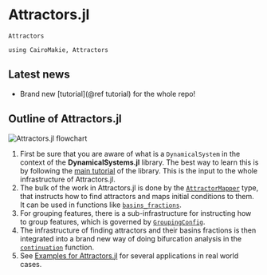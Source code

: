 # Attractors.jl

```@docs
Attractors
```

```@setup MAIN
using CairoMakie, Attractors
```

## Latest news

- Brand new [tutorial](@ref tutorial) for the whole repo!

## Outline of Attractors.jl

![Attractors.jl flowchart](https://github.com/JuliaDynamics/JuliaDynamics/blob/master/videos/attractors/attractorsjl_overview.png?raw=true)


1. First be sure that you are aware of what is a `DynamicalSystem` in the context of the **DynamicalSystems.jl** library. The best way to learn this is by following the [main tutorial](https://juliadynamics.github.io/DynamicalSystemsDocs.jl/dynamicalsystems/dev/tutorial/) of the library. This is the input to the whole infrastructure of Attractors.jl.
2. The bulk of the work in Attractors.jl is done by the [`AttractorMapper`](@ref) type, that instructs how to find attractors and maps initial conditions to them. It can be used in functions like [`basins_fractions`](@ref).
3. For grouping features, there is a sub-infrastructure for instructing how to group features, which is governed by [`GroupingConfig`](@ref).
4. The infrastructure of finding attractors and their basins fractions is then integrated into a brand new way of doing bifurcation analysis in the [`continuation`](@ref) function.
5. See [Examples for Attractors.jl](@ref) for several applications in real world cases.
